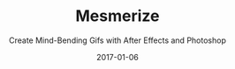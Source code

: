---
title: "Mesmerize"
subtitle: "Create Mind-Bending Gifs with After Effects and Photoshop"
description: "In this class we’re going to learn about looping mesmerizing animations, the theory behind creating them, and how to create them using Adobe After Effects and Photoshop."
external_url: https://ttkb.me/mesmerize
date: 2017-01-06
image: "img/mesmerize.png"
background_color: "#1d3322"
categories: ['Animation']
tags: ['After Effects', 'GIFs']
type: ['Course']
---